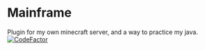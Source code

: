 # Mainframe
Plugin for my own minecraft server, and a way to practice my java.
[![CodeFactor](https://www.codefactor.io/repository/github/branel/mainframe/badge)](https://www.codefactor.io/repository/github/branel/mainframe)
